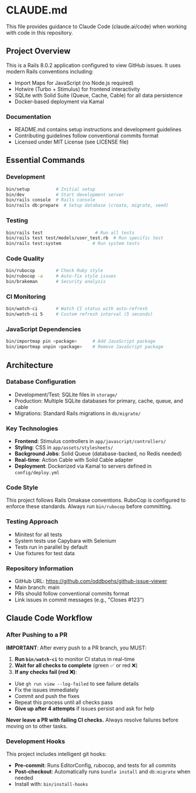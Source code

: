 # CLAUDE.md

This file provides guidance to Claude Code (claude.ai/code) when working with code in this repository.

## Project Overview

This is a Rails 8.0.2 application configured to view GitHub issues. It uses modern Rails conventions including:
- Import Maps for JavaScript (no Node.js required)
- Hotwire (Turbo + Stimulus) for frontend interactivity
- SQLite with Solid Suite (Queue, Cache, Cable) for all data persistence
- Docker-based deployment via Kamal

### Documentation
- README.md contains setup instructions and development guidelines
- Contributing guidelines follow conventional commits format
- Licensed under MIT License (see LICENSE file)

## Essential Commands

### Development
```bash
bin/setup          # Initial setup
bin/dev            # Start development server
bin/rails console  # Rails console
bin/rails db:prepare  # Setup database (create, migrate, seed)
```

### Testing
```bash
bin/rails test                    # Run all tests
bin/rails test test/models/user_test.rb  # Run specific test
bin/rails test:system            # Run system tests
```

### Code Quality
```bash
bin/rubocop        # Check Ruby style
bin/rubocop -a     # Auto-fix style issues
bin/brakeman       # Security analysis
```

### CI Monitoring
```bash
bin/watch-ci       # Watch CI status with auto-refresh
bin/watch-ci 5     # Custom refresh interval (5 seconds)
```

### JavaScript Dependencies
```bash
bin/importmap pin <package>      # Add JavaScript package
bin/importmap unpin <package>    # Remove JavaScript package
```

## Architecture

### Database Configuration
- Development/Test: SQLite files in `storage/`
- Production: Multiple SQLite databases for primary, cache, queue, and cable
- Migrations: Standard Rails migrations in `db/migrate/`

### Key Technologies
- **Frontend**: Stimulus controllers in `app/javascript/controllers/`
- **Styling**: CSS in `app/assets/stylesheets/`
- **Background Jobs**: Solid Queue (database-backed, no Redis needed)
- **Real-time**: Action Cable with Solid Cable adapter
- **Deployment**: Dockerized via Kamal to servers defined in `config/deploy.yml`

### Code Style
This project follows Rails Omakase conventions. RuboCop is configured to enforce these standards. Always run `bin/rubocop` before committing.

### Testing Approach
- Minitest for all tests
- System tests use Capybara with Selenium
- Tests run in parallel by default
- Use fixtures for test data

### Repository Information
- GitHub URL: https://github.com/oddboehs/github-issue-viewer
- Main branch: main
- PRs should follow conventional commits format
- Link issues in commit messages (e.g., "Closes #123")

## Claude Code Workflow

### After Pushing to a PR
**IMPORTANT**: After every push to a PR branch, you MUST:

1. **Run `bin/watch-ci`** to monitor CI status in real-time
2. **Wait for all checks to complete** (green ✅ or red ❌)
3. **If any checks fail (red ❌)**:
  - Use `gh run view --log-failed` to see failure details
  - Fix the issues immediately
  - Commit and push the fixes
  - Repeat this process until all checks pass
  - **Give up after 4 attempts** if issues persist and ask for help

**Never leave a PR with failing CI checks.** Always resolve failures before moving on to other tasks.

### Development Hooks
This project includes intelligent git hooks:
- **Pre-commit**: Runs EditorConfig, rubocop, and tests for all commits
- **Post-checkout**: Automatically runs `bundle install` and `db:migrate` when needed
- Install with: `bin/install-hooks`
